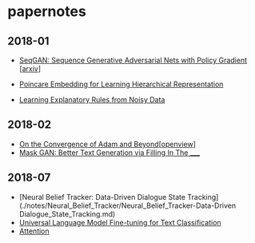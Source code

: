 # papernotes

## 2018-01

- [SeqGAN: Sequence Generative Adversarial Nets with Policy Gradient](./notes/seqgan.md) [[arxiv](https://arxiv.org/abs/1609.05473)]

- [Poincare Embedding for Learning Hierarchical Representation](./notes/poincare_embedding.md)

- [Learning Explanatory Rules from Noisy Data](./notes/Learning%20explanatory%20rules%20from%20noisy%20data.md)


## 2018-02

- [On the Convergence of Adam and Beyond](./notes/conv_of_adam.md)[[openview](https://openreview.net/pdf?id=ryQu7f-RZ)]
- [Mask GAN: Better Text Generation via Filling In The ___](./notes/MaskGAN_textGeneration.md)

## 2018-07

- [Neural Belief Tracker: Data-Driven Dialogue State Tracking](./notes/Neural_Belief_Tracker/Neural_Belief_Tracker-Data-Driven Dialogue_State_Tracking.md)
- [Universal Language Model Fine-tuning for Text Classification](./notes/Universal_Language_Model_Fine-tuning_for_Text_Classification.md)
- [Attention](./notes/attention/attention.md)